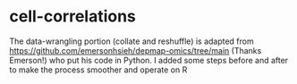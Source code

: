 # cell-correlations
The data-wrangling portion (collate and reshuffle) is adapted from https://github.com/emersonhsieh/depmap-omics/tree/main (Thanks Emerson!) who put his code in Python. I added some steps before and after to make the process smoother and operate on R
